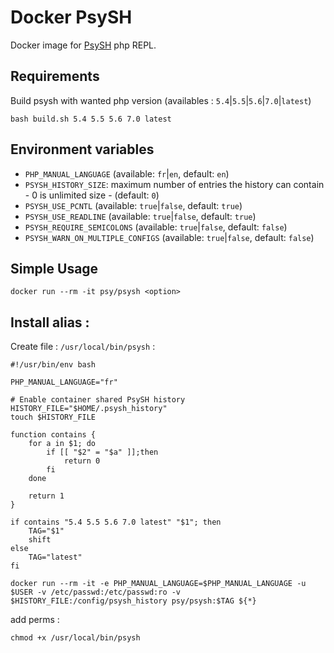 # Docker PsySH

Docker image for [PsySH](http://psysh.org) php REPL.

## Requirements

Build psysh with wanted php version (availables : `5.4`|`5.5`|`5.6`|`7.0`|`latest`)
```
bash build.sh 5.4 5.5 5.6 7.0 latest
```

## Environment variables

- `PHP_MANUAL_LANGUAGE` (available: `fr`|`en`, default: `en`)
- `PSYSH_HISTORY_SIZE`: maximum number of entries the history can contain - 0 is unlimited size - (default: `0`)
- `PSYSH_USE_PCNTL` (available: `true`|`false`, default: `true`)
- `PSYSH_USE_READLINE` (available: `true`|`false`, default: `true`)
- `PSYSH_REQUIRE_SEMICOLONS` (available: `true`|`false`, default: `false`)
- `PSYSH_WARN_ON_MULTIPLE_CONFIGS` (available: `true`|`false`, default: `false`)


## Simple Usage

```
docker run --rm -it psy/psysh <option>
```

## Install alias :

Create file : `/usr/local/bin/psysh` :

```
#!/usr/bin/env bash

PHP_MANUAL_LANGUAGE="fr"

# Enable container shared PsySH history
HISTORY_FILE="$HOME/.psysh_history"
touch $HISTORY_FILE

function contains {
    for a in $1; do
        if [[ "$2" = "$a" ]];then
            return 0
        fi
    done

    return 1
}

if contains "5.4 5.5 5.6 7.0 latest" "$1"; then
    TAG="$1"
    shift
else
    TAG="latest"
fi

docker run --rm -it -e PHP_MANUAL_LANGUAGE=$PHP_MANUAL_LANGUAGE -u $USER -v /etc/passwd:/etc/passwd:ro -v $HISTORY_FILE:/config/psysh_history psy/psysh:$TAG ${*}

```

add perms :

```
chmod +x /usr/local/bin/psysh
```
